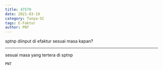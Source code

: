 ```yaml
---
title: 47579
date: 2021-03-19
category: Tanya-SC
tags: E-Faktur
author: PNT
---
```


sptnp diinput di efaktur sesuai masa kapan?

---

sesuai masa yang tertera di sptnp

`PNT`
